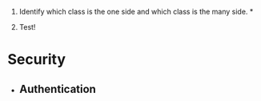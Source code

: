 1. Identify which class is the one side and which class is the many side.
    *
    
    
4. Test!



# Security

* Authentication
    -